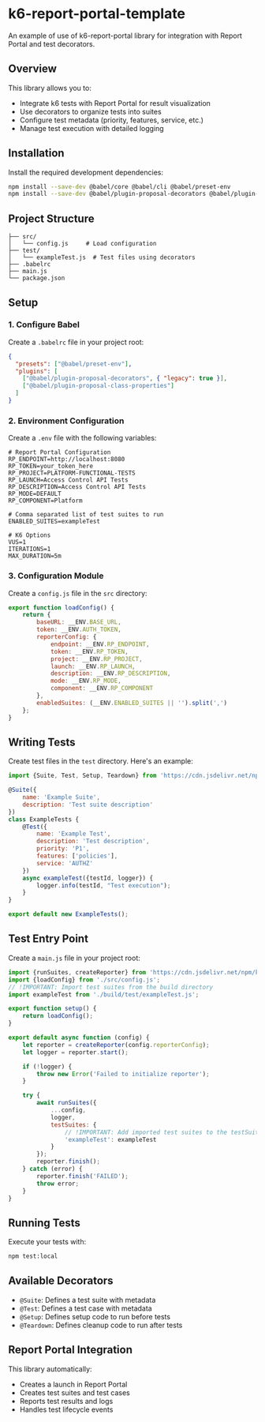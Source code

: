 # k6-report-portal-template

An example of use of k6-report-portal library for integration with Report Portal and test decorators.

## Overview

This library allows you to:
- Integrate k6 tests with Report Portal for result visualization
- Use decorators to organize tests into suites
- Configure test metadata (priority, features, service, etc.)
- Manage test execution with detailed logging

## Installation

Install the required development dependencies:

```bash
npm install --save-dev @babel/core @babel/cli @babel/preset-env
npm install --save-dev @babel/plugin-proposal-decorators @babel/plugin-proposal-class-properties
```

## Project Structure

```
├── src/
│   └── config.js     # Load configuration
├── test/
│   └── exampleTest.js  # Test files using decorators
├── .babelrc
├── main.js
└── package.json
```

## Setup

### 1. Configure Babel

Create a `.babelrc` file in your project root:

```json
{
  "presets": ["@babel/preset-env"],
  "plugins": [
    ["@babel/plugin-proposal-decorators", { "legacy": true }],
    ["@babel/plugin-proposal-class-properties"]
  ]
}
```

### 2. Environment Configuration

Create a `.env` file with the following variables:

```
# Report Portal Configuration
RP_ENDPOINT=http://localhost:8080
RP_TOKEN=your_token_here
RP_PROJECT=PLATFORM-FUNCTIONAL-TESTS
RP_LAUNCH=Access Control API Tests
RP_DESCRIPTION=Access Control API Tests
RP_MODE=DEFAULT
RP_COMPONENT=Platform

# Comma separated list of test suites to run
ENABLED_SUITES=exampleTest

# K6 Options
VUS=1
ITERATIONS=1
MAX_DURATION=5m
```

### 3. Configuration Module

Create a `config.js` file in the `src` directory:

```js
export function loadConfig() {
    return {
        baseURL: __ENV.BASE_URL,
        token: __ENV.AUTH_TOKEN,
        reporterConfig: {
            endpoint: __ENV.RP_ENDPOINT,
            token: __ENV.RP_TOKEN,
            project: __ENV.RP_PROJECT,
            launch: __ENV.RP_LAUNCH,
            description: __ENV.RP_DESCRIPTION,
            mode: __ENV.RP_MODE,
            component: __ENV.RP_COMPONENT
        },
        enabledSuites: (__ENV.ENABLED_SUITES || '').split(',')
    };
}
```

## Writing Tests

Create test files in the `test` directory. Here's an example:

```js
import {Suite, Test, Setup, Teardown} from 'https://cdn.jsdelivr.net/npm/k6-report-portal@1.0.1/lib/index.min.js';

@Suite({
    name: 'Example Suite',
    description: 'Test suite description'
})
class ExampleTests {
    @Test({
        name: 'Example Test',
        description: 'Test description',
        priority: 'P1',
        features: ['policies'],
        service: 'AUTHZ'
    })
    async exampleTest({testId, logger}) {
        logger.info(testId, "Test execution");
    }
}

export default new ExampleTests();
```

## Test Entry Point

Create a `main.js` file in your project root:

```js
import {runSuites, createReporter} from 'https://cdn.jsdelivr.net/npm/k6-report-portal@1.0.1/lib/index.min.js';
import {loadConfig} from './src/config.js';
// !IMPORTANT: Import test suites from the build directory
import exampleTest from './build/test/exampleTest.js';

export function setup() {
    return loadConfig();
}

export default async function (config) {
    let reporter = createReporter(config.reporterConfig);
    let logger = reporter.start();

    if (!logger) {
        throw new Error('Failed to initialize reporter');
    }

    try {
        await runSuites({
            ...config,
            logger,
            testSuites: {
                // !IMPORTANT: Add imported test suites to the testSuites object
                'exampleTest': exampleTest
            }
        });
        reporter.finish();
    } catch (error) {
        reporter.finish('FAILED');
        throw error;
    }
}
```

## Running Tests

Execute your tests with:

```bash
npm test:local
```

## Available Decorators

- `@Suite`: Defines a test suite with metadata
- `@Test`: Defines a test case with metadata
- `@Setup`: Defines setup code to run before tests
- `@Teardown`: Defines cleanup code to run after tests

## Report Portal Integration

This library automatically:
- Creates a launch in Report Portal
- Creates test suites and test cases
- Reports test results and logs
- Handles test lifecycle events
